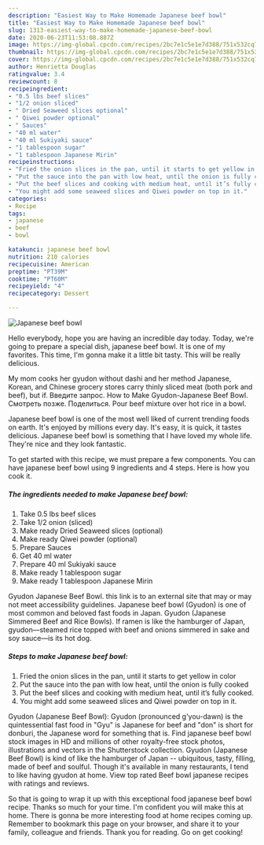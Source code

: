 ```yaml
---
description: "Easiest Way to Make Homemade Japanese beef bowl"
title: "Easiest Way to Make Homemade Japanese beef bowl"
slug: 1313-easiest-way-to-make-homemade-japanese-beef-bowl
date: 2020-06-23T11:53:08.887Z
image: https://img-global.cpcdn.com/recipes/2bc7e1c5e1e7d388/751x532cq70/japanese-beef-bowl-recipe-main-photo.jpg
thumbnail: https://img-global.cpcdn.com/recipes/2bc7e1c5e1e7d388/751x532cq70/japanese-beef-bowl-recipe-main-photo.jpg
cover: https://img-global.cpcdn.com/recipes/2bc7e1c5e1e7d388/751x532cq70/japanese-beef-bowl-recipe-main-photo.jpg
author: Henrietta Douglas
ratingvalue: 3.4
reviewcount: 8
recipeingredient:
- "0.5 lbs beef slices"
- "1/2 onion sliced"
- " Dried Seaweed slices optional"
- " Qiwei powder optional"
- " Sauces"
- "40 ml water"
- "40 ml Sukiyaki sauce"
- "1 tablespoon sugar"
- "1 tablespoon Japanese Mirin"
recipeinstructions:
- "Fried the onion slices in the pan, until it starts to get yellow in color"
- "Put the sauce into the pan with low heat, until the onion is fully cooked"
- "Put the beef slices and cooking with medium heat, until it’s fully cooked."
- "You might add some seaweed slices and Qiwei powder on top in it."
categories:
- Recipe
tags:
- japanese
- beef
- bowl

katakunci: japanese beef bowl 
nutrition: 210 calories
recipecuisine: American
preptime: "PT39M"
cooktime: "PT60M"
recipeyield: "4"
recipecategory: Dessert

---
```



![Japanese beef bowl](https://img-global.cpcdn.com/recipes/2bc7e1c5e1e7d388/751x532cq70/japanese-beef-bowl-recipe-main-photo.jpg)

Hello everybody, hope you are having an incredible day today. Today, we're going to prepare a special dish, japanese beef bowl. It is one of my favorites. This time, I'm gonna make it a little bit tasty. This will be really delicious.

My mom cooks her gyudon without dashi and her method Japanese, Korean, and Chinese grocery stores carry thinly sliced meat (both pork and beef), but if. Введите запрос. How to Make Gyudon-Japanese Beef Bowl. Смотреть позже. Поделиться. Pour beef mixture over hot rice in a bowl.

Japanese beef bowl is one of the most well liked of current trending foods on earth. It's enjoyed by millions every day. It's easy, it is quick, it tastes delicious. Japanese beef bowl is something that I have loved my whole life. They're nice and they look fantastic.


To get started with this recipe, we must prepare a few components. You can have japanese beef bowl using 9 ingredients and 4 steps. Here is how you cook it.

<!--inarticleads1-->

##### The ingredients needed to make Japanese beef bowl:

1. Take 0.5 lbs beef slices
1. Take 1/2 onion (sliced)
1. Make ready  Dried Seaweed slices (optional)
1. Make ready  Qiwei powder (optional)
1. Prepare  Sauces
1. Get 40 ml water
1. Prepare 40 ml Sukiyaki sauce
1. Make ready 1 tablespoon sugar
1. Make ready 1 tablespoon Japanese Mirin


Gyudon Japanese Beef Bowl. this link is to an external site that may or may not meet accessibility guidelines. Japanese beef bowl (Gyudon) is one of most common and beloved fast foods in Japan. Gyudon (Japanese Simmered Beef and Rice Bowls). If ramen is like the hamburger of Japan, gyudon—steamed rice topped with beef and onions simmered in sake and soy sauce—is its hot dog. 

<!--inarticleads2-->

##### Steps to make Japanese beef bowl:

1. Fried the onion slices in the pan, until it starts to get yellow in color
1. Put the sauce into the pan with low heat, until the onion is fully cooked
1. Put the beef slices and cooking with medium heat, until it’s fully cooked.
1. You might add some seaweed slices and Qiwei powder on top in it.


Gyudon (Japanese Beef Bowl): Gyudon (pronounced g&#39;you-dawn) is the quintessential fast food in &#34;Gyu&#34; is Japanese for beef and &#34;don&#34; is short for donburi, the Japanese word for something that is. Find japanese beef bowl stock images in HD and millions of other royalty-free stock photos, illustrations and vectors in the Shutterstock collection. Gyudon (Japanese Beef Bowl) is kind of like the hamburger of Japan -- ubiquitous, tasty, filling, made of beef and soulful. Though it&#39;s available in many restaurants, I tend to like having gyudon at home. View top rated Beef bowl japanese recipes with ratings and reviews. 

So that is going to wrap it up with this exceptional food japanese beef bowl recipe. Thanks so much for your time. I'm confident you will make this at home. There is gonna be more interesting food at home recipes coming up. Remember to bookmark this page on your browser, and share it to your family, colleague and friends. Thank you for reading. Go on get cooking!
